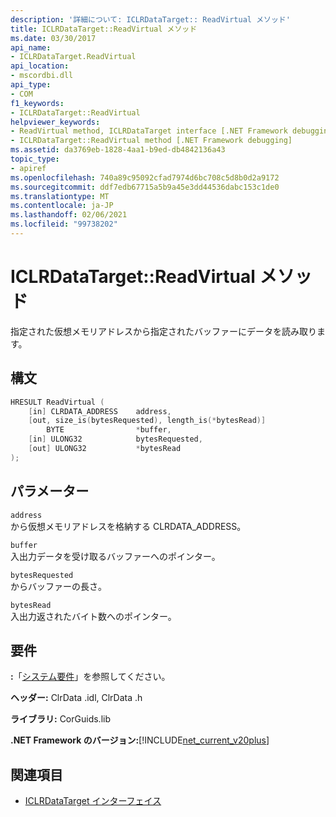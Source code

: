 ```yaml
---
description: '詳細について: ICLRDataTarget:: ReadVirtual メソッド'
title: ICLRDataTarget::ReadVirtual メソッド
ms.date: 03/30/2017
api_name:
- ICLRDataTarget.ReadVirtual
api_location:
- mscordbi.dll
api_type:
- COM
f1_keywords:
- ICLRDataTarget::ReadVirtual
helpviewer_keywords:
- ReadVirtual method, ICLRDataTarget interface [.NET Framework debugging]
- ICLRDataTarget::ReadVirtual method [.NET Framework debugging]
ms.assetid: da3769eb-1828-4aa1-b9ed-db4842136a43
topic_type:
- apiref
ms.openlocfilehash: 740a89c95092cfad7974d6bc708c5d8b0d2a9172
ms.sourcegitcommit: ddf7edb67715a5b9a45e3dd44536dabc153c1de0
ms.translationtype: MT
ms.contentlocale: ja-JP
ms.lasthandoff: 02/06/2021
ms.locfileid: "99738202"
---
```

# <a name="iclrdatatargetreadvirtual-method"></a>ICLRDataTarget::ReadVirtual メソッド

指定された仮想メモリアドレスから指定されたバッファーにデータを読み取ります。  
  
## <a name="syntax"></a>構文  
  
```cpp  
HRESULT ReadVirtual (  
    [in] CLRDATA_ADDRESS    address,  
    [out, size_is(bytesRequested), length_is(*bytesRead)]
        BYTE                *buffer,  
    [in] ULONG32            bytesRequested,  
    [out] ULONG32           *bytesRead  
);  
```  
  
## <a name="parameters"></a>パラメーター  

 `address`  
 から仮想メモリアドレスを格納する CLRDATA_ADDRESS。  
  
 `buffer`  
 入出力データを受け取るバッファーへのポインター。  
  
 `bytesRequested`  
 からバッファーの長さ。  
  
 `bytesRead`  
 入出力返されたバイト数へのポインター。  
  
## <a name="requirements"></a>要件  

 **:**「[システム要件](../../get-started/system-requirements.md)」を参照してください。  
  
 **ヘッダー:** ClrData .idl, ClrData .h  
  
 **ライブラリ:** CorGuids.lib  
  
 **.NET Framework のバージョン:**[!INCLUDE[net_current_v20plus](../../../../includes/net-current-v20plus-md.md)]  
  
## <a name="see-also"></a>関連項目

- [ICLRDataTarget インターフェイス](iclrdatatarget-interface.md)
